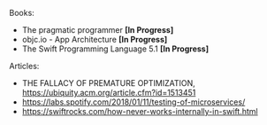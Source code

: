 Books:

- The pragmatic programmer **[In Progress]**
- objc.io - App Architecture **[In Progress]**
- The Swift Programming Language 5.1 **[In Progress]**

Articles:

- THE FALLACY OF PREMATURE OPTIMIZATION, https://ubiquity.acm.org/article.cfm?id=1513451
- https://labs.spotify.com/2018/01/11/testing-of-microservices/
- https://swiftrocks.com/how-never-works-internally-in-swift.html
